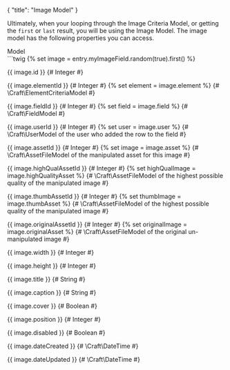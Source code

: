 {
    "title": "Image Model"
}

Ultimately, when your looping through the Image Criteria Model, or getting the `first` or `last` result, you will be using the Image Model. The image model has the following properties you can access.

<div class="CodeBlockTitle">Model</div>
```twig
{% set image = entry.myImageField.random(true).first() %}

{{ image.id }} {# Integer #}

{{ image.elementId }} {# Integer #}
{% set element = image.element %} {# \Craft\ElementCriteriaModel #}

{{ image.fieldId }} {# Integer #}
{% set field = image.field %} {# \Craft\FieldModel #}

{{ image.userId }} {# Integer #}
{% set user = image.user %} {# \Craft\UserModel of the user who added the row to the field #}

{{ image.assetId }} {# Integer #}
{% set image = image.asset %} {# \Craft\AssetFileModel of the manipulated asset for this image #}

{{ image.highQualAssetId }} {# Integer #}
{% set highQualImage = image.highQualityAsset %} {# \Craft\AssetFileModel of the highest possible quality of the manipulated image #}

{{ image.thumbAssetId }} {# Integer #}
{% set thumbImage = image.thumbAsset %} {# \Craft\AssetFileModel of the highest possible quality of the manipulated image #}

{{ image.originalAssetId }} {# Integer #}
{% set originalImage = image.originalAsset %} {# \Craft\AssetFileModel of the original un-manipulated image #}

{{ image.width }} {# Integer #}

{{ image.height }} {# Integer #}

{{ image.title }} {# String #}

{{ image.caption }} {# String #}

{{ image.cover }} {# Boolean #}

{{ image.position }} {# Integer #}

{{ image.disabled }} {# Boolean #}

{{ image.dateCreated }} {# \Craft\DateTime #}

{{ image.dateUpdated }} {# \Craft\DateTime #}
```
